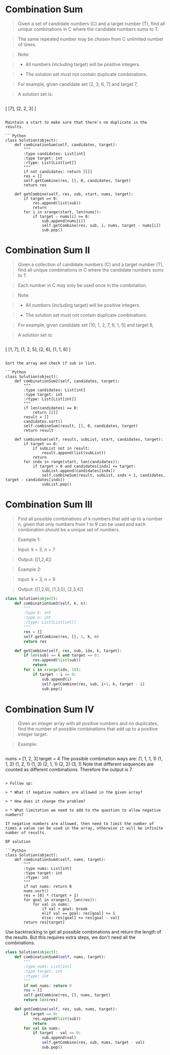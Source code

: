 # Combination Sum

> Given a set of candidate numbers (C) and a target number (T), find all unique combinations in C where the candidate numbers sums to T.

> The same repeated number may be chosen from C unlimited number of times.

> Note:

> * All numbers (including target) will be positive integers.

> * The solution set must not contain duplicate combinations.

> For example, given candidate set [2, 3, 6, 7] and target 7, 

> A solution set is: 

> ```
[
  [7],
  [2, 2, 3]
]
```

Maintain a start to make sure that there's no duplicate in the results.

```Python
class Solution(object):
    def combinationSum(self, candidates, target):
        """
        :type candidates: List[int]
        :type target: int
        :rtype: List[List[int]]
        """
        if not candidates: return [[]]
        res = []
        self.getCombine(res, [], 0, candidates, target)
        return res
    
    def getCombine(self, res, sub, start, nums, target):
        if target == 0:
            res.append(list(sub))
            return
        for i in xrange(start, len(nums)):
            if target - nums[i] >= 0:
                sub.append(nums[i])
                self.getCombine(res, sub, i, nums, target - nums[i])
                sub.pop()
```

# Combination Sum II

> Given a collection of candidate numbers (C) and a target number (T), find all unique combinations in C where the candidate numbers sums to T.

> Each number in C may only be used once in the combination.

> Note:

> * All numbers (including target) will be positive integers.

> * The solution set must not contain duplicate combinations.

> For example, given candidate set [10, 1, 2, 7, 6, 1, 5] and target 8, 

> A solution set is: 

> ```
[
  [1, 7],
  [1, 2, 5],
  [2, 6],
  [1, 1, 6]
]
```

Sort the array and check if sub in list.

```Python
class Solution(object):
    def combinationSum2(self, candidates, target):
        """
        :type candidates: List[int]
        :type target: int
        :rtype: List[List[int]]
        """
        if len(candidates) == 0:
            return [[]]
        result = []
        candidates.sort()
        self.combineSum(result, [], 0, candidates, target)
        return result
    
    def combineSum(self, result, subList, start, candidates, target):
        if target == 0:
            if subList not in result:
                result.append(list(subList))
            return
        for indx in range(start, len(candidates)):
            if target > 0 and candidates[indx] <= target:
                subList.append(candidates[indx])
                self.combineSum(result, subList, indx + 1, candidates, target - candidates[indx])
                subList.pop()
```

# Combination Sum III

> Find all possible combinations of k numbers that add up to a number n, given that only numbers from 1 to 9 can be used and each combination should be a unique set of numbers.

> Example 1:

> Input: k = 3, n = 7

> Output: [[1,2,4]]

> Example 2:

> Input: k = 3, n = 9

> Output: [[1,2,6], [1,3,5], [2,3,4]]

```Python
class Solution(object):
    def combinationSum3(self, k, n):
        """
        :type k: int
        :type n: int
        :rtype: List[List[int]]
        """
        res = []
        self.getCombine(res, [], 1, k, n)
        return res

    def getCombine(self, res, sub, idx, k, target):
        if len(sub) == k and target == 0:
            res.append(list(sub))
            return
        for i in xrange(idx, 10):
            if target - i >= 0:
                sub.append(i)
                self.getCombine(res, sub, i+1, k, target - i)
                sub.pop()
```

# Combination Sum IV

> Given an integer array with all positive numbers and no duplicates, find the number of possible combinations that add up to a positive integer target.

> Example:

> ```
nums = [1, 2, 3]
target = 4
The possible combination ways are:
(1, 1, 1, 1)
(1, 1, 2)
(1, 2, 1)
(1, 3)
(2, 1, 1)
(2, 2)
(3, 1)
Note that different sequences are counted as different combinations.
Therefore the output is 7.
```

> Follow up:

> * What if negative numbers are allowed in the given array?

> * How does it change the problem?

> * What limitation we need to add to the question to allow negative numbers?

If negative numbers are allowed, then need to limit the number of times a value can be used in the array, otherwise it will be infinite number of results.

DP solution

```Python
class Solution(object):
    def combinationSum4(self, nums, target):
        """
        :type nums: List[int]
        :type target: int
        :rtype: int
        """
        if not nums: return 0
        nums.sort()
        res = [0] * (target + 1)
        for goal in xrange(1, len(res)):
            for val in nums:
                if val > goal: break
                elif val == goal: res[goal] += 1
                else: res[goal] += res[goal - val]
        return res[target]
```

Use backtracking to get all possible combinations and return the length of the results. But this requires extra steps, we don't need all the combinations.

```Python
class Solution(object):
    def combinationSum4(self, nums, target):
        """
        :type nums: List[int]
        :type target: int
        :rtype: int
        """
        if not nums: return 0
        res = []
        self.getCombine(res, [], nums, target)
        return len(res)

    def getCombine(self, res, sub, nums, target):
        if target == 0:
            res.append(list(sub))
            return
        for val in nums:
            if target - val >= 0:
                sub.append(val)
                self.getCombine(res, sub, nums, target - val)
                sub.pop()
```
